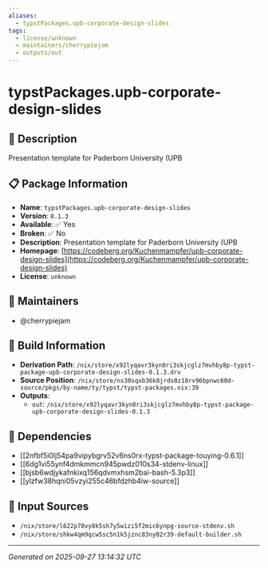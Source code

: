 ```yaml
---
aliases:
  - typstPackages.upb-corporate-design-slides
tags:
  - license/unknown
  - maintainers/cherrypiejam
  - outputs/out
---
```


# typstPackages.upb-corporate-design-slides

## 📝 Description

Presentation template for Paderborn University (UPB

## 📋 Package Information

- **Name**: `typstPackages.upb-corporate-design-slides`
- **Version**: `0.1.3`
- **Available**: ✅ Yes
- **Broken**: ✅ No
- **Description**: Presentation template for Paderborn University (UPB
- **Homepage**: [https://codeberg.org/Kuchenmampfer/upb-corporate-design-slides](https://codeberg.org/Kuchenmampfer/upb-corporate-design-slides)
- **License**: `unknown`
## 👥 Maintainers

- @cherrypiejam


## 🔧 Build Information

- **Derivation Path**: `/nix/store/x92lyqavr3kyn0ri3skjcglz7mvhby8p-typst-package-upb-corporate-design-slides-0.1.3.drv`
- **Source Position**: `/nix/store/ns30sqxb36k8jrds8z18rv96bpnwc60d-source/pkgs/by-name/ty/typst/typst-packages.nix:39`
- **Outputs**:
  - `out`:  `/nix/store/x92lyqavr3kyn0ri3skjcglz7mvhby8p-typst-package-upb-corporate-design-slides-0.1.3`

## 🔗 Dependencies

- [[2nfbf5i0lj54pa9vipybgrv52v6ns0rx-typst-package-touying-0.6.1]]
- [[6dg1vi55ynf4dmkmmcn945pwdz010s34-stdenv-linux]]
- [[bjsb6wdjykafnkixq156qdvmxhsm2bai-bash-5.3p3]]
- [[ylzfw38hqni05vzyi255c46bfdzhb4iw-source]]

## 📁 Input Sources

- `/nix/store/l622p70vy8k5sh7y5wizi5f2mic6ynpg-source-stdenv.sh`
- `/nix/store/shkw4qm9qcw5sc5n1k5jznc83ny02r39-default-builder.sh`

---
*Generated on 2025-09-27 13:14:32 UTC*
